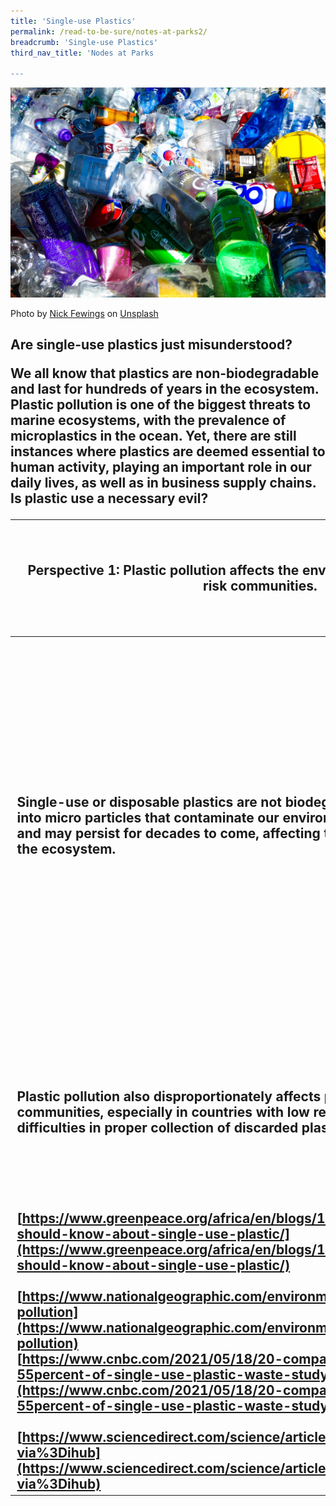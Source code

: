 ```yaml
---
title: 'Single-use Plastics'
permalink: /read-to-be-sure/notes-at-parks2/
breadcrumb: 'Single-use Plastics'
third_nav_title: 'Nodes at Parks

---
```


![](../images/nodes-at-parks-06-min.jpg)

Photo by [Nick Fewings](https://unsplash.com/@jannerboy62?utm_source=unsplash&utm_medium=referral&utm_content=creditCopyText) on [Unsplash](https://unsplash.com/s/photos/plastic-pollution?utm_source=unsplash&utm_medium=referral&utm_content=creditCopyText)

<h2>Are single-use plastics just misunderstood?

We all know that plastics are non-biodegradable and last for hundreds of years in the ecosystem. Plastic pollution is one of the biggest threats to marine ecosystems, with the prevalence of microplastics in the ocean. Yet, there are still instances where plastics are deemed essential to human activity, playing an important role in our daily lives, as well as in business supply chains. Is plastic use a necessary evil?



| **Perspective 1: Plastic pollution affects the environment, wildlife, and at-risk communities.** | `**Perspective 2: Plastic use is a necessary evil in various supply chains (e.g. food, medical).** | **Perspective 3: There are alternatives to plastic packaging in food production.** |
| ------------------------------------------------------------ | ------------------------------------------------------------ | ------------------------------------------------------------ |
| Single-use or disposable plastics are not biodegradable and break down into micro particles that contaminate our environment, such as our oceans, and may persist for decades to come, affecting the wildlife and disrupting the ecosystem. | Plastics are used in complex international food supply chains where food needs to be wrapped and transported safely, due to its durability and long lifespan. | While cost may be a factor, there are indeed alternatives to packaging food in a more sustainable fashion such as bio-based food contact materials such as paper, wheat-based or seaweed-based materials and beeswax wraps. |
| Plastic pollution also disproportionately affects poorer and disadvantaged communities, especially in countries with low recycling rates and difficulties in proper collection of discarded plastics. | In light of the pandemic, single-used plastic products such as gloves and masks were used to minimise contamination. Additionally, other important key healthcare equipment such as syringes utilize plastic. | Companies such as Nestle, have pledged to ensure all their packaging to be either reusable, recyclable or compostable by 2025. |
| [https://www.greenpeace.org/africa/en/blogs/14052/everything-you-should-know-about-single-use-plastic/](https://www.greenpeace.org/africa/en/blogs/14052/everything-you-should-know-about-single-use-plastic/)<br><br />[https://www.nationalgeographic.com/environment/article/plastic-pollution](https://www.nationalgeographic.com/environment/article/plastic-pollution)<br />[https://www.cnbc.com/2021/05/18/20-companies-responsible-for-55percent-of-single-use-plastic-waste-study.html](https://www.cnbc.com/2021/05/18/20-companies-responsible-for-55percent-of-single-use-plastic-waste-study.html)<br /><br />[https://www.sciencedirect.com/science/article/pii/S0304389421018537?via%3Dihub](https://www.sciencedirect.com/science/article/pii/S0304389421018537?via%3Dihub) | URL: https://www.asianscientist.com/2022/02/in-the-lab/food-packaging-shelf-life-smart-sustainable-antimicrobial/ URL: https://www.gep.com/blog/mind/single-use-plastics-a-necessary-evil-during-the-pandemic |                                                              |


